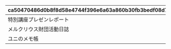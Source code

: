|ca50470486d0b8f8d58e4744f396e6a63a860b30fb3bedf08d7a4296c6c39994|5d2306aaf68b7f96008f30612bb9ae84146553d40ebbdeae1706030908940455|b4564c0483856ecf312b67ce7d1ddc32fb5a8267f600ba8bf2337b79bb9d9c92|25970d58c61d26b90d4ff25fff84d06312bc0186608fe5ba5d01c4a0a08dd175|
| --- | --- | --- | --- |
|特別講座プレゼンレポート|1|0|20023105|
|メルクリウス財団活動日誌|2|0|20023111|
|ユニのメモ帳|3|2002301|20023115|